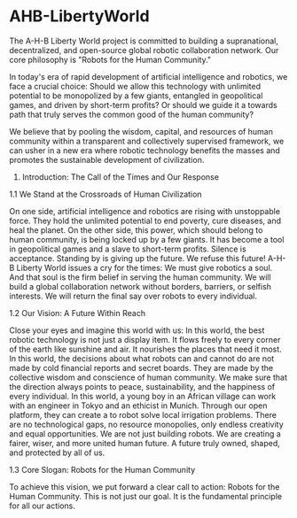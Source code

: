 # AHB-LibertyWorld
The A-H-B Liberty World project is committed to building a supranational, decentralized, and open-source global robotic collaboration network. Our core philosophy is "Robots for the Human Community." 

In today's era of rapid development of artificial intelligence and robotics, we face a crucial choice: Should we allow this technology with unlimited potential to be monopolized by a few giants, entangled in geopolitical games, and driven by short-term profits? Or should we guide it a towards path that truly serves the common good of the human community?

We believe that by pooling the wisdom, capital, and resources of human community within a transparent and collectively supervised framework, we can usher in a new era where robotic technology benefits the masses and promotes the sustainable development of civilization.

1. Introduction: The Call of the Times and Our Response

1.1 We Stand at the Crossroads of Human Civilization

On one side, artificial intelligence and robotics are rising with unstoppable force. They hold the unlimited potential to end poverty, cure diseases, and heal the planet.
On the other side, this power, which should belong to human community, is being locked up by a few giants. It has become a tool in geopolitical games and a slave to short-term profits.
Silence is acceptance. Standing by is giving up the future.
We refuse this future! A-H-B Liberty World issues a cry for the times: We must give robotics a soul. And that soul is the firm belief in serving the human community. We will build a global collaboration network without borders, barriers, or selfish interests. We will return the final say over robots to every individual.

1.2 Our Vision: A Future Within Reach

Close your eyes and imagine this world with us:
In this world, the best robotic technology is not just a display item. It flows freely to every corner of the earth like sunshine and air. It nourishes the places that need it most.
In this world, the decisions about what robots can and cannot do are not made by cold financial reports and secret boards. They are made by the collective wisdom and conscience of human community. We make sure that the direction always points to peace, sustainability, and the happiness of every individual.
In this world, a young boy in an African village can work with an engineer in Tokyo and an ethicist in Munich. Through our open platform, they can create a to robot solve local irrigation problems. There are no technological gaps, no resource monopolies, only endless creativity and equal opportunities.
We are not just building robots. We are creating a fairer, wiser, and more united human future. A future truly owned, shaped, and protected by all of us.

1.3 Core Slogan: Robots for the Human Community

To achieve this vision, we put forward a clear call to action:
Robots for the Human Community.
This is not just our goal. It is the fundamental principle for all our actions.
